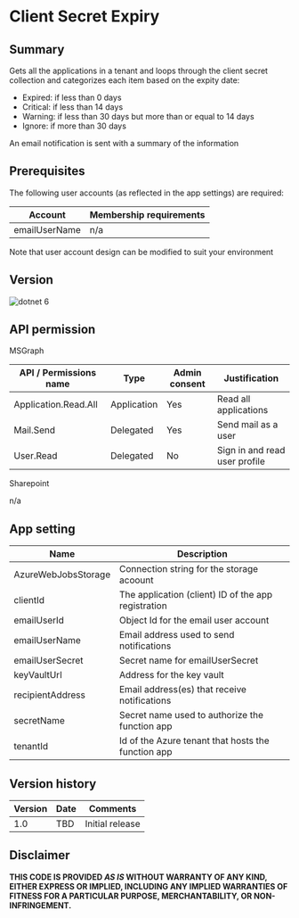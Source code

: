 # Client Secret Expiry

## Summary

Gets all the applications in a tenant and loops through the client secret collection and categorizes each item based on the expity date:
- Expired: if less than 0 days
- Critical: if less than 14 days
- Warning: if less than 30 days but more than or equal to 14 days
- Ignore: if more than 30 days

An email notification is sent with a summary of the information

## Prerequisites

The following user accounts (as reflected in the app settings) are required:

| Account           | Membership requirements                               |
| ----------------- | ----------------------------------------------------- |
| emailUserName     | n/a                                                   |

Note that user account design can be modified to suit your environment

## Version 

![dotnet 6](https://img.shields.io/badge/net6.0-blue.svg)

## API permission

MSGraph

| API / Permissions name    | Type        | Admin consent | Justification                       |
| ------------------------- | ----------- | ------------- | ----------------------------------- |
| Application.Read.All      | Application | Yes           | Read all applications               |
| Mail.Send                 | Delegated   | Yes           | Send mail as a user                 | 
| User.Read                 | Delegated   | No            | Sign in and read user profile       |

Sharepoint

n/a

## App setting

| Name                    | Description                                                                    |
| ----------------------- | ------------------------------------------------------------------------------ |
| AzureWebJobsStorage     | Connection string for the storage acoount                                      |
| clientId                | The application (client) ID of the app registration                            |
| emailUserId			  | Object Id for the email user account                                           |
| emailUserName           | Email address used to send notifications                                       |
| emailUserSecret         | Secret name for emailUserSecret                                                |
| keyVaultUrl             | Address for the key vault                                                      |
| recipientAddress        | Email address(es) that receive notifications                                   |
| secretName              | Secret name used to authorize the function app                                 |
| tenantId                | Id of the Azure tenant that hosts the function app                             |

## Version history

Version|Date|Comments
-------|----|--------
1.0|TBD|Initial release

## Disclaimer

**THIS CODE IS PROVIDED *AS IS* WITHOUT WARRANTY OF ANY KIND, EITHER EXPRESS OR IMPLIED, INCLUDING ANY IMPLIED WARRANTIES OF FITNESS FOR A PARTICULAR PURPOSE, MERCHANTABILITY, OR NON-INFRINGEMENT.**
